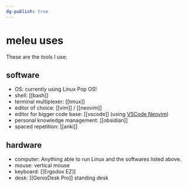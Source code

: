 ```yaml
---
dg-publish: true
---
```

# meleu uses

These are the tools I use:

## software

- OS: currently using Linux Pop OS!
- shell: [[bash]]
- terminal multiplexer: [[tmux]]
- editor of choice: [[vim]] / [[neovim]]
- editor for bigger code base: [[vscode]] (using [VSCode Neovim](https://marketplace.visualstudio.com/items?itemName=asvetliakov.vscode-neovim))
- personal knowledge management: [[obsidian]]
- spaced repetition: [[anki]]


## hardware

- computer: Anything able to run Linux and the softwares listed above.
- mouse: vertical mouse
- keyboard: [[Ergodox EZ]]
- desk: [[GenioDesk Pro]] standing desk
